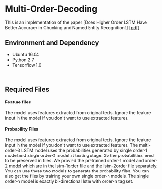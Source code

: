 # Multi-Order-Decoding
This is an implementation of the paper [Does Higher Order LSTM Have Better Accuracy in Chunking and Named Entity Recognition?] [[pdf]](https://arxiv.org/pdf/1711.08231.pdf).

## Environment and Dependency
- Ubuntu 16.04
- Python 2.7
- Tensorflow 1.0 

<br /> 

## Required Files

#### Feature files
The model uses features extracted from original texts. Ignore the feature input in the model if you don't want to use extracted features.

#### Probability Files
The model uses features extracted from original texts. Ignore the feature input in the model if you don't want to use extracted features.
The multi-order-3 LSTM model uses the probabilities generated by single order-1 model and single order-2 model at testing stage. So the probabilities need to be preserved in files. We provied the pretrained order-1 model and order-2 model which are in the lstm-1order file and the lstm-2order file separately. You can use these two models to generate the probability files. You can also get the files by training your own single order-n models. The single order-n model is exactly bi-directional lstm with order-n tag set.
